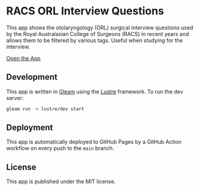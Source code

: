 # RACS ORL Interview Questions

This app shows the otolaryngology (ORL) surgical interview questions used by the
Royal Australasian College of Surgeons (RACS) in recent years and allows them to
be filtered by various tags. Useful when studying for the interview.

[Open the App](https://richard-viney.github.io/racs-orl-interview-questions)

## Development

This app is written in [Gleam](https://gleam.run) using the
[Lustre](https://github.com/lustre-labs/lustre) framework. To run the dev
server:

```sh
gleam run -m lustre/dev start
```

## Deployment

This app is automatically deployed to GitHub Pages by a GitHub Action workflow
on every push to the `main` branch.

## License

This app is published under the MIT license.
